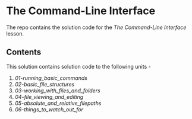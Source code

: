 # The Command-Line Interface

The repo contains the solution code for the *The Command-Line Interface* lesson.

## Contents
This solution contains solution code to the following units -
1. *01-running_basic_commands*
2. *02-basic_file_structures*
3. *03-working_with_files_and_folders*
4. *04-file_viewing_and_editing*
5. *05-absolute_and_relative_filepaths*
6. *06-things_to_watch_out_for*